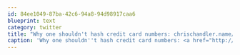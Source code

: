 ```yaml
---
id: 84ee1049-87ba-42c6-94a8-94d98917caa6
blueprint: text
category: twitter
title: "Why one shouldn't hash credit card numbers: chrischandler.name/an-argument-ag…"
caption: 'Why one shouldn''t hash credit card numbers: <a href="http://chrischandler.name/an-argument-against-hashing-credit-cards" title="http://chrischandler.name/an-argument-against-hashing-credit-cards" class="link link_untco">chrischandler.name/an-argument-ag…</a>'
---
```

